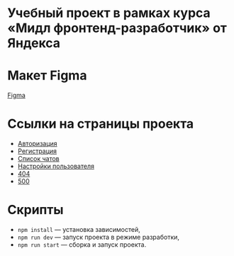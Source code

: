 # Учебный проект в рамках курса «Мидл фронтенд-разработчик» от Яндекса

# Макет Figma

[Figma](https://www.figma.com/file/mj4EFQes96TLGcHUyYhFAf/Chat_praktikum?type=design&node-id=0%3A1&mode=design&t=kw0XCTCOmIxWL0xM-1)

# Ссылки на страницы проекта
- [Авторизация](https://deploy--eclectic-biscotti-6a8dae.netlify.app/#Login)
- [Регистрация](https://deploy--eclectic-biscotti-6a8dae.netlify.app/#Register)
- [Список чатов](https://deploy--eclectic-biscotti-6a8dae.netlify.app/#Feed)
- [Настройки пользователя](https://deploy--eclectic-biscotti-6a8dae.netlify.app/#Profile)
- [404](https://deploy--eclectic-biscotti-6a8dae.netlify.app/#NotFound)
- [500](https://deploy--eclectic-biscotti-6a8dae.netlify.app/#Error)

# Скрипты

-   `npm install` — установка зависимостей,
-   `npm run dev` — запуск проекта в режиме разработки,
-   `npm run start` — сборка и запуск проекта.
